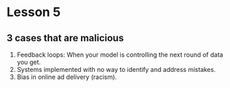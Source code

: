 # Lesson 5

## 3 cases that are malicious

1. Feedback loops: When your model is controlling the next round of data you get.
2. Systems implemented with no way to identify and address mistakes.
3. Bias in online ad delivery (racism).
